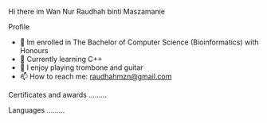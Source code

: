 Hi there im Wan Nur Raudhah binti Maszamanie

Profile
- 🔭 Im enrolled in The Bachelor of Computer Science (Bioinformatics) with Honours
- 🌱 Currently learning C++
- 🎺 I enjoy playing trombone and guitar
- 📫 How to reach me: raudhahmzn@gmail.com


Certificates and awards
.........

Languages
.........
